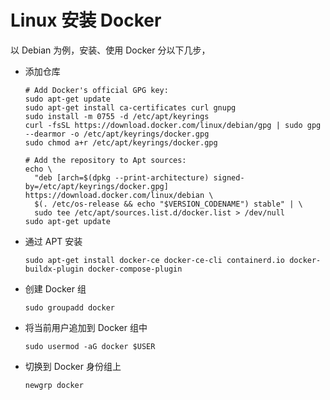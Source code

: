 # Linux 安装 Docker

以 Debian 为例，安装、使用 Docker 分以下几步，

- 添加仓库

    ```shell
    # Add Docker's official GPG key:
    sudo apt-get update
    sudo apt-get install ca-certificates curl gnupg
    sudo install -m 0755 -d /etc/apt/keyrings
    curl -fsSL https://download.docker.com/linux/debian/gpg | sudo gpg --dearmor -o /etc/apt/keyrings/docker.gpg
    sudo chmod a+r /etc/apt/keyrings/docker.gpg

    # Add the repository to Apt sources:
    echo \
      "deb [arch=$(dpkg --print-architecture) signed-by=/etc/apt/keyrings/docker.gpg] https://download.docker.com/linux/debian \
      $(. /etc/os-release && echo "$VERSION_CODENAME") stable" | \
      sudo tee /etc/apt/sources.list.d/docker.list > /dev/null
    sudo apt-get update
    ```

- 通过 APT 安装

    ```shell
    sudo apt-get install docker-ce docker-ce-cli containerd.io docker-buildx-plugin docker-compose-plugin
    ```

- 创建 Docker 组

    ```shell
    sudo groupadd docker
    ```

- 将当前用户追加到 Docker 组中

    ```shell
    sudo usermod -aG docker $USER
    ```

- 切换到 Docker 身份组上

    ```shell
    newgrp docker
    ```
